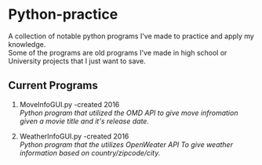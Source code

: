 # Python-practice
A collection of notable python programs I've made to practice and apply my knowledge. 
<br />Some of the programs are old programs I've made in high school or University projects that I just want to save.

## Current Programs

1. MoveInfoGUI.py -created 2016 <br />
   *Python program that utilized the OMD API to give move infromation given a movie title and it's release date.* 
   
1. WeatherInfoGUI.py -created 2016 <br />
   *Python program that the utilizes OpenWeater API To give weather information based on country/zipcode/city.*
   
